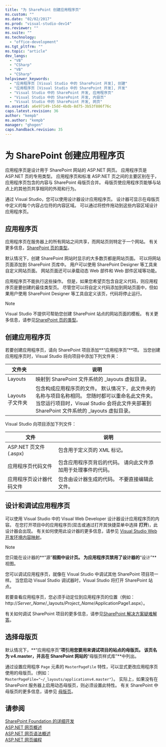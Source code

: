 ```yaml
---
title: "为 SharePoint 创建应用程序页"
ms.custom: ""
ms.date: "02/02/2017"
ms.prod: "visual-studio-dev14"
ms.reviewer: ""
ms.suite: ""
ms.technology: 
  - "office-development"
ms.tgt_pltfrm: ""
ms.topic: "article"
dev_langs: 
  - "VB"
  - "CSharp"
  - "VB"
  - "CSharp"
helpviewer_keywords: 
  - "应用程序页 [Visual Studio 中的 SharePoint 开发], 创建"
  - "应用程序页 [Visual Studio 中的 SharePoint 开发], 开发"
  - "Visual Studio 中的 SharePoint 开发, 应用程序页"
  - "Visual Studio 中的 SharePoint 开发, 内容页"
  - "Visual Studio 中的 SharePoint 开发, 网页"
ms.assetid: a6e97149-15dd-4bdb-8d75-3b53f886f76c
caps.latest.revision: 36
author: "kempb"
ms.author: "kempb"
manager: "ghogen"
caps.handback.revision: 35
---
```

# 为 SharePoint 创建应用程序页
  应用程序页是设计用于 SharePoint 网站的 ASP.NET 网页。  应用程序页是 ASP.NET 页的专用类型。  应用程序页和标准 ASP.NET 页之间的主要区别在于，应用程序页包含的内容与 SharePoint 母版页合并。  母版页使应用程序页能够与站点上的其他页共享相同的外观和行为。  
  
 通过 Visual Studio，您可以使用设计器设计应用程序页。  设计器可显示在母版页中定义的每个内容占位符的内容区域。  可以通过将控件拖动到这些内容区域设计应用程序页。  
  
## 应用程序页  
 应用程序页在服务器上的所有网站之间共享，而网站页则特定于一个网站。  有关更多信息，[SharePoint 页的类型](http://go.microsoft.com/fwlink/?LinkID=211584)。  
  
 默认情况下，创建 SharePoint 网站时显示的大多数页都是网站页面。  可以将网站页面添加到 SharePoint 页库中。  用户可以使用 SharePoint Designer 等工具来自定义网站页面。  网站页面还可以承载动态 Web 部件和 Web 部件区域等功能。  
  
 应用程序页不能执行这些操作。  但是，如果您希望页包含自定义代码，则应用程序页是要创建的最佳类型页。  尽管您可以将自定义代码添加到网站页面中，但如果用户使用 SharePoint Designer 等工具自定义该页，代码将停止运行。  
  
> [!NOTE]  
>  Visual Studio 不提供可帮助您创建 SharePoint 站点的网站页面的模板。  有关更多信息，请参见[SharePoint 页的类型](http://go.microsoft.com/fwlink/?LinkID=211584)。  
  
## 创建应用程序页  
 若要创建应用程序页，请向 SharePoint 项目添加**“应用程序页”**项。  当您创建应用程序页时，Visual Studio 将向项目中添加下列文件夹：  
  
|文件夹|说明|  
|---------|--------|  
|Layouts|映射到 SharePoint 文件系统的 \_layouts 虚拟目录。|  
|Layouts 子文件夹|包含构成应用程序页的文件。  默认情况下，此文件夹的名称与项目名称相同。  您随时都可以重命名此文件夹。  当您运行项目时，Visual Studio 会将此文件夹部署到 SharePoint 文件系统的 \_layouts 虚拟目录。|  
  
 Visual Studio 向项目添加下列文件：  
  
|文件|说明|  
|--------|--------|  
|ASP.NET 页文件 \(.aspx\)|包含用于定义页的 XML 标记。|  
|应用程序页代码文件|包含应用程序页背后的代码。  请向此文件添加用于处理事件的代码。|  
|应用程序页设计器代码文件|包含由设计器生成的代码。  不要直接编辑此文件。|  
  
## 设计和调试应用程序页  
 可以使用 Visual Studio 中的 Visual Web Developer 设计器设计应用程序页的内容。  在您打开项目中的应用程序页\(双击或通过打开其快捷菜单中选择 **打开**\)，此设计器会出现。  有关如何使用此设计器的更多信息，请参见 [Visual Studio Web 开发环境内容映射](http://msdn.microsoft.com/zh-cn/9c31f93b-c8fb-4599-9b14-6194ec8c7539)。  
  
> [!NOTE]  
>  您只能在设计器的**“源”**视图中设计页。  为应用程序页禁用了设计器的**“设计”**视图。  
  
 您可以调试应用程序页，就像在 Visual Studio 中调试其他 SharePoint 项目项一样。  当您启动 Visual Studio 调试器时，Visual Studio 将打开 SharePoint 站点。  
  
 若要查看应用程序页，您必须手动定位到应用程序页的位置（例如：http:\/\/*Server\_Name*\/\_layouts\/*Project\_Name*\/ApplicationPage1.aspx）。  
  
 有关如何调试 SharePoint 项目的更多信息，请参见[SharePoint 解决方案疑难解答](../sharepoint/troubleshooting-sharepoint-solutions.md)。  
  
## 选择母版页  
 默认情况下，**“应用程序页”**项引用您要用来调试项目的站点的母版页。  该页名为 v4.master，并且在 SharePoint 网站的**“母版页样式库”**中列出。  
  
 通过设置应用程序 `Page` 元素的 `MasterPageFile` 特性，可以显式更改应用程序页使用的母版页。（例如：`MasterPageFile="~/_layouts/applicationv4.master"`）。  实际上，如果没有在 SharePoint 服务器上启用动态母版页，则必须设置此特性。  有关 SharePoint 中母版页的更多信息，请参见 [母版页](http://go.microsoft.com/fwlink/?LinkID=169281)。  
  
## 请参阅  
 [SharePoint Foundation 的详细开发](http://go.microsoft.com/fwlink/?LinkID=182103)   
 [ASP.NET 网页概述](http://msdn.microsoft.com/library/52fa0455-41ea-4315-8208-2861d1527da2)   
 [ASP.NET 网页语法概述](http://msdn.microsoft.com/library/09074b20-ece9-46fa-bc8f-ab2595ed2c02)   
 [ASP.NET 网页编程](http://msdn.microsoft.com/zh-cn/5626c661-8057-4de8-b658-c2e35ed4b4c9)  
  
  